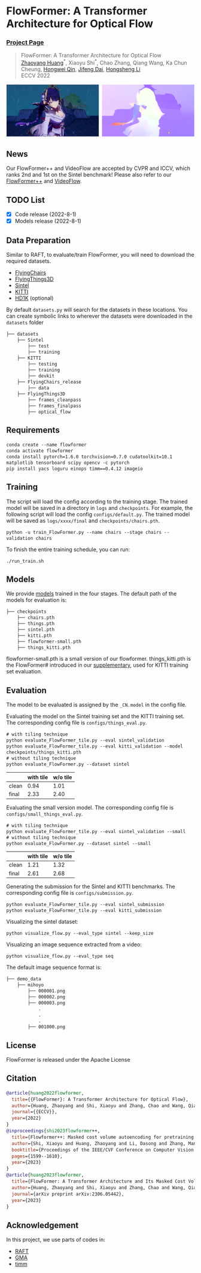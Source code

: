 # FlowFormer: A Transformer Architecture for Optical Flow
### [Project Page](https://drinkingcoder.github.io/publication/flowformer/) 

> FlowFormer: A Transformer Architecture for Optical Flow    
> [Zhaoyang Huang](https://drinkingcoder.github.io)<sup>\*</sup>, Xiaoyu Shi<sup>\*</sup>, Chao Zhang, Qiang Wang, Ka Chun Cheung, [Hongwei Qin](http://qinhongwei.com/academic/), [Jifeng Dai](https://jifengdai.org/), [Hongsheng Li](https://www.ee.cuhk.edu.hk/~hsli/)  
> ECCV 2022  


<img src="assets/teaser.png">

## News
Our FlowFormer++ and VideoFlow are accepted by CVPR and ICCV, which ranks 2nd and 1st on the Sintel benchmark!
Please also refer to our [FlowFormer++](https://github.com/XiaoyuShi97/FlowFormerPlusPlus) and [VideoFlow](https://github.com/XiaoyuShi97/VideoFlow).

## TODO List
- [x] Code release (2022-8-1)
- [x] Models release (2022-8-1)

## Data Preparation
Similar to RAFT, to evaluate/train FlowFormer, you will need to download the required datasets. 
* [FlyingChairs](https://lmb.informatik.uni-freiburg.de/resources/datasets/FlyingChairs.en.html#flyingchairs)
* [FlyingThings3D](https://lmb.informatik.uni-freiburg.de/resources/datasets/SceneFlowDatasets.en.html)
* [Sintel](http://sintel.is.tue.mpg.de/)
* [KITTI](http://www.cvlibs.net/datasets/kitti/eval_scene_flow.php?benchmark=flow)
* [HD1K](http://hci-benchmark.iwr.uni-heidelberg.de/) (optional)

By default `datasets.py` will search for the datasets in these locations. You can create symbolic links to wherever the datasets were downloaded in the `datasets` folder

```Shell
├── datasets
    ├── Sintel
        ├── test
        ├── training
    ├── KITTI
        ├── testing
        ├── training
        ├── devkit
    ├── FlyingChairs_release
        ├── data
    ├── FlyingThings3D
        ├── frames_cleanpass
        ├── frames_finalpass
        ├── optical_flow
```

## Requirements
```shell
conda create --name flowformer
conda activate flowformer
conda install pytorch=1.6.0 torchvision=0.7.0 cudatoolkit=10.1 matplotlib tensorboard scipy opencv -c pytorch
pip install yacs loguru einops timm==0.4.12 imageio
```

## Training
The script will load the config according to the training stage. The trained model will be saved in a directory in `logs` and `checkpoints`. For example, the following script will load the config `configs/default.py`. The trained model will be saved as `logs/xxxx/final` and `checkpoints/chairs.pth`.
```shell
python -u train_FlowFormer.py --name chairs --stage chairs --validation chairs
```
To finish the entire training schedule, you can run:
```shell
./run_train.sh
```

## Models
We provide [models](https://drive.google.com/drive/folders/1K2dcWxaqOLiQ3PoqRdokrgWsGIf3yBA_?usp=sharing) trained in the four stages. The default path of the models for evaluation is:
```Shell
├── checkpoints
    ├── chairs.pth
    ├── things.pth
    ├── sintel.pth
    ├── kitti.pth
    ├── flowformer-small.pth 
    ├── things_kitti.pth
```
flowformer-small.pth is a small version of our flowformer. things_kitti.pth is the FlowFormer# introduced in our [supplementary](https://drinkingcoder.github.io/publication/flowformer/images/FlowFormer-supp.pdf), used for KITTI training set evaluation.

## Evaluation
The model to be evaluated is assigned by the `_CN.model` in the config file.

Evaluating the model on the Sintel training set and the KITTI training set. The corresponding config file is `configs/things_eval.py`.
```Shell
# with tiling technique
python evaluate_FlowFormer_tile.py --eval sintel_validation
python evaluate_FlowFormer_tile.py --eval kitti_validation --model checkpoints/things_kitti.pth
# without tiling technique
python evaluate_FlowFormer.py --dataset sintel
```
||with tile|w/o tile|
|----|-----|--------|
|clean|0.94|1.01|
|final|2.33|2.40|

Evaluating the small version model. The corresponding config file is `configs/small_things_eval.py`.
```Shell
# with tiling technique
python evaluate_FlowFormer_tile.py --eval sintel_validation --small
# without tiling technique
python evaluate_FlowFormer.py --dataset sintel --small
```
||with tile|w/o tile|
|----|-----|--------|
|clean|1.21|1.32|
|final|2.61|2.68|


Generating the submission for the Sintel and KITTI benchmarks. The corresponding config file is `configs/submission.py`.
```Shell
python evaluate_FlowFormer_tile.py --eval sintel_submission
python evaluate_FlowFormer_tile.py --eval kitti_submission
```
Visualizing the sintel dataset:
```Shell
python visualize_flow.py --eval_type sintel --keep_size
```
Visualizing an image sequence extracted from a video:
```Shell
python visualize_flow.py --eval_type seq
```
The default image sequence format is:
```Shell
├── demo_data
    ├── mihoyo
        ├── 000001.png
        ├── 000002.png
        ├── 000003.png
            .
            .
            .
        ├── 001000.png
```


## License
FlowFormer is released under the Apache License

## Citation
```bibtex
@article{huang2022flowformer,
  title={{FlowFormer}: A Transformer Architecture for Optical Flow},
  author={Huang, Zhaoyang and Shi, Xiaoyu and Zhang, Chao and Wang, Qiang and Cheung, Ka Chun and Qin, Hongwei and Dai, Jifeng and Li, Hongsheng},
  journal={{ECCV}},
  year={2022}
}
@inproceedings{shi2023flowformer++,
  title={Flowformer++: Masked cost volume autoencoding for pretraining optical flow estimation},
  author={Shi, Xiaoyu and Huang, Zhaoyang and Li, Dasong and Zhang, Manyuan and Cheung, Ka Chun and See, Simon and Qin, Hongwei and Dai, Jifeng and Li, Hongsheng},
  booktitle={Proceedings of the IEEE/CVF Conference on Computer Vision and Pattern Recognition},
  pages={1599--1610},
  year={2023}
}
@article{huang2023flowformer,
  title={FlowFormer: A Transformer Architecture and Its Masked Cost Volume Autoencoding for Optical Flow},
  author={Huang, Zhaoyang and Shi, Xiaoyu and Zhang, Chao and Wang, Qiang and Li, Yijin and Qin, Hongwei and Dai, Jifeng and Wang, Xiaogang and Li, Hongsheng},
  journal={arXiv preprint arXiv:2306.05442},
  year={2023}
}
```

## Acknowledgement

In this project, we use parts of codes in:
- [RAFT](https://github.com/princeton-vl/RAFT)
- [GMA](https://github.com/zacjiang/GMA)
- [timm](https://github.com/rwightman/pytorch-image-models)
